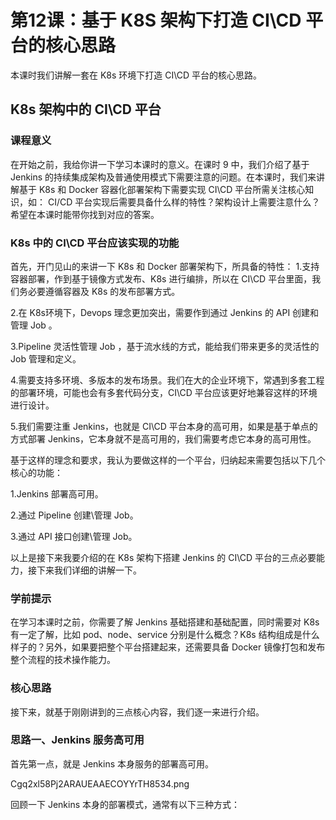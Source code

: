 # 第12课：基于 K8S 架构下打造 CI\CD 平台的核心思路

本课时我们讲解一套在 K8s 环境下打造 CI\CD 平台的核心思路。

## K8s 架构中的 CI\CD 平台

### 课程意义
在开始之前，我给你讲一下学习本课时的意义。在课时 9 中，我们介绍了基于 Jenkins 的持续集成架构及普通使用模式下需要注意的问题。在本课时，我们来讲解基于 K8s 和 Docker 容器化部署架构下需要实现 CI\CD 平台所需关注核心知识，如： CI/CD 平台实现后需要具备什么样的特性？架构设计上需要注意什么？希望在本课时能带你找到对应的答案。
### K8s 中的 CI\CD 平台应该实现的功能
首先，开门见山的来讲一下 K8s 和 Docker 部署架构下，所具备的特性：
1.支持容器部署，作到基于镜像方式发布、K8s 进行编排，所以在 CI\CD 平台里面，我们务必要遵循容器及 K8s 的发布部署方式。

2.在 K8s环境下，Devops 理念更加突出，需要作到通过 Jenkins 的 API 创建和管理 Job 。

3.Pipeline 灵活性管理 Job ，基于流水线的方式，能给我们带来更多的灵活性的 Job 管理和定义。

4.需要支持多环境、多版本的发布场景。我们在大的企业环境下，常遇到多套工程的部署环境，可能也会有多套代码分支，CI\CD 平台应该更好地兼容这样的环境进行设计。

5.我们需要注重 Jenkins，也就是 CI\CD 平台本身的高可用，如果是基于单点的方式部署 Jenkins，它本身就不是高可用的，我们需要考虑它本身的高可用性。

基于这样的理念和要求，我认为要做这样的一个平台，归纳起来需要包括以下几个核心的功能：

1.Jenkins 部署高可用。

2.通过 Pipeline 创建\管理 Job。

3.通过 API 接口创建\管理 Job。

以上是接下来我要介绍的在 K8s 架构下搭建 Jenkins 的 CI\CD 平台的三点必要能力，接下来我们详细的讲解一下。

### 学前提示
在学习本课时之前，你需要了解 Jenkins 基础搭建和基础配置，同时需要对 K8s 有一定了解，比如 pod、node、service 分别是什么概念？K8s 结构组成是什么样子的？另外，如果要把整个平台搭建起来，还需要具备 Docker 镜像打包和发布整个流程的技术操作能力。

### 核心思路

接下来，就基于刚刚讲到的三点核心内容，我们逐一来进行介绍。

### 思路一、Jenkins 服务高可用

首先第一点，就是 Jenkins 本身服务的部署高可用。

Cgq2xl58Pj2ARAUEAAECOYYrTH8534.png

回顾一下 Jenkins 本身的部署模式，通常有以下三种方式：